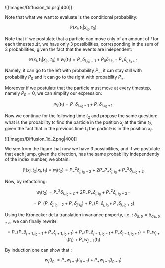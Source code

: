 ![[Images/Diffusion_1d.png|400]]

Note that what we want to evaluate is the conditional probability:

$$ \mathbb{P}(x_{i},t_{1}|x_{i_0},t_{0}) $$

Note that if we postulate that a particle can move only of an amount of $l$ for each timestep $\Delta t$, we have only 3 possibilities, corresponding in the sum of 3 probabilities, given the fact that the events are independent:

$$  \mathbb{P}(x_{i},t_{1}|x_{i_0},t_{0})  \equiv w_{i}(t_{1}) = P_{-}\delta_{i,i_0-1} + P_0\delta_{i,i_0} + P_{+}\delta_{i,i_0+1}$$

Namely, it can go to the left with probability $P_{-}$, it can stay still with probability $P_{0}$ and it can go to the right with probability $P_{+}$.

Moreover if we postulate that the particle must move at every timestep, namely $P_0=0$, we can simplify our expression:

$$w_{i}(t_{1}) = P_{-}\delta_{i,i_0-1}  + P_{+}\delta_{i,i_0+1}$$

Now we continue for the following time $t_2$ and propose the same question: what is the probability to find the particle in the position $x_{j}$ at the time $t_{2}$, given the fact that in the previous time $t_1$ the particle is in the position $x_{i'}$.

![[Images/Diffusion_1d_2.png|400]]

We see from the figure that now we have 3 possibilities, and if we postulate that each jump, given the direction, has the same probability independently of the index number, we obtain:

$$  \mathbb{P}(x_{j},t_{2}|x_{i},t_{1})  \equiv w_{j}(t_{2}) = P^2_{-}\delta_{j,i_0-2} +2P_{-}P_{+} \delta_{j,i_0} + P^2_{+}\delta_{j,i_0+2}$$

Now, by refactoring:

$$w_{j}(t_{2}) = P^2_{-}\delta_{j,i_0-2} +2P_{-}P_{+} \delta_{j,i_0} + P^2_{+}\delta_{j,i_0+2}=$$

$$ = P_{-}\left( P_{-}\delta_{j,i_0-2}  + P_{+}\delta_{j,i_0}\right) + P_{+}\left( P_{-}\delta_{j,i_0}  + P_{+}\delta_{j,i_0+2}\right)  $$

Using the Kronecker delta translation invariance property, i.e. :  $\delta_{a,b} = \delta_{a\pm,b\pm c}$, we can finally rewrite:

$$
 = P_{-}\left( P_{-}\delta_{j+1,i_0-1}  + P_{+}\delta_{j+1,i_0+1}\right) + P_{+}\left( P_{-}\delta_{j-1,i_0-1}  + P_{+}\delta_{j-1,i_0+1}\right) = P_{-}w_{j+1}(t_1) + P_{+}w_{j-1}(t_1)$$

By induction one can show that :

$$ w_{j}(t_{n}) = P_{-}w_{j+1}(t_{n-1}) + P_{+}w_{j-1}(t_{n-1})$$
